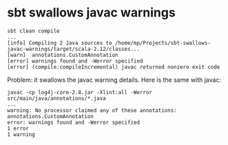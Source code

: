 # sbt swallows javac warnings

```
sbt clean compile
...
[info] Compiling 2 Java sources to /home/mp/Projects/sbt-swallows-javac-warnings/target/scala-2.12/classes...
[warn]  annotations.CustomAnnotation
[error] warnings found and -Werror specified
[error] (compile:compileIncremental) javac returned nonzero exit code
```

Problem: it swallows the javac warning details. Here is the same with javac:

```
javac -cp log4j-core-2.8.jar -Xlint:all -Werror src/main/java/annotations/*.java
...
warning: No processor claimed any of these annotations: annotations.CustomAnnotation
error: warnings found and -Werror specified
1 error
1 warning
```


